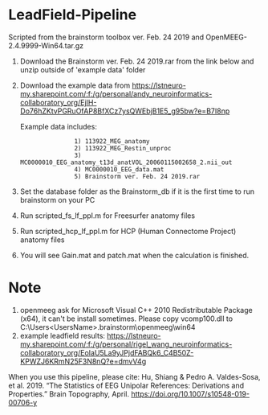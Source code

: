 # LeadField-Pipeline
Scripted from the brainstorm toolbox ver. Feb. 24 2019 and OpenMEEG-2.4.9999-Win64.tar.gz
1. Download the Brainstorm ver. Feb. 24 2019.rar from the link below and unzip outside of 'example data' folder
2. Download the example data from https://lstneuro-my.sharepoint.com/:f:/g/personal/andy_neuroinformatics-collaboratory_org/EjIH-Do76hZKtvPGRuOfAP8BfXCz7ysQWEbjB1E5_g95bw?e=B7I8np 

   Example data includes: 
                      
                      1) 113922_MEG_anatomy 
                      2) 113922_MEG_Restin_unproc 
                      3) MC0000010_EEG_anatomy_t13d_anatVOL_20060115002658_2.nii_out 
                      4) MC0000010_EEG_data.mat
                      5) Brainstorm ver. Feb. 24 2019.rar
                      
3. Set the database folder as the Brainstorm_db if it is the first time to run brainstorm on your PC
4. Run scripted_fs_lf_ppl.m for Freesurfer anatomy files
5. Run scripted_hcp_lf_ppl.m for HCP (Human Connectome Project) anatomy files
6. You will see Gain.mat and patch.mat when the calculation is finished.

# Note
1. openmeeg ask for Microsoft Visual C++ 2010 Redistributable Package (x64), it can't be install sometimes.
   Please copy vcomp100.dll to C:\Users\<UsersName>\.brainstorm\openmeeg\win64
2. example leadfield results: https://lstneuro-my.sharepoint.com/:f:/g/personal/rigel_wang_neuroinformatics-collaboratory_org/EoIaU5La9yJPjdFABQk6_C4B50Z-KPWZJ6KRmN25F3N8nQ?e=dmvV4g

When you use this pipeline, please cite: Hu, Shiang & Pedro A. Valdes-Sosa, et al. 2019. “The Statistics of EEG Unipolar References: Derivations and Properties.” Brain Topography, April. https://doi.org/10.1007/s10548-019-00706-y
